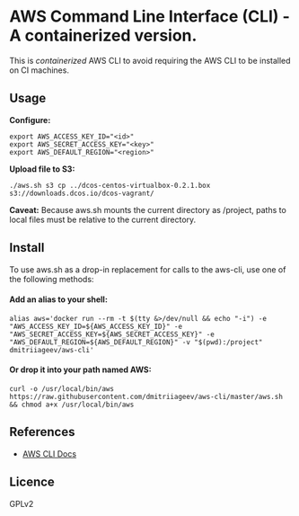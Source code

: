# AWS Command Line Interface (CLI) - A containerized version.

This is _containerized_ AWS CLI to avoid requiring the AWS CLI to be installed on CI machines.

## Usage

**Configure:**
```
export AWS_ACCESS_KEY_ID="<id>"
export AWS_SECRET_ACCESS_KEY="<key>"
export AWS_DEFAULT_REGION="<region>"

```

**Upload file to S3:**
```
./aws.sh s3 cp ../dcos-centos-virtualbox-0.2.1.box s3://downloads.dcos.io/dcos-vagrant/

```

**Caveat:** Because aws.sh mounts the current directory as /project, paths to local files must be relative to the current directory.

## Install

To use aws.sh as a drop-in replacement for calls to the aws-cli, use one of the following methods:

#### Add an alias to your shell:
```
alias aws='docker run --rm -t $(tty &>/dev/null && echo "-i") -e "AWS_ACCESS_KEY_ID=${AWS_ACCESS_KEY_ID}" -e "AWS_SECRET_ACCESS_KEY=${AWS_SECRET_ACCESS_KEY}" -e "AWS_DEFAULT_REGION=${AWS_DEFAULT_REGION}" -v "$(pwd):/project" dmitriiageev/aws-cli'

```

#### Or drop it into your path named AWS:
```
curl -o /usr/local/bin/aws https://raw.githubusercontent.com/dmitriiageev/aws-cli/master/aws.sh && chmod a+x /usr/local/bin/aws

```

## References

 - [AWS CLI Docs](https://aws.amazon.com/documentation/cli/)

## Licence

 GPLv2

